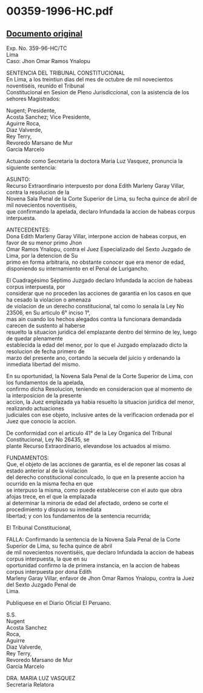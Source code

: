 
00359-1996-HC.pdf
=================
  
[Documento original](https://tc.gob.pe/jurisprudencia/1996/00359-1996-HC.pdf)  
---  
Exp. No. 359-96-HC/TC  
Lima  
Caso: Jhon Omar Ramos Ynalopu  

SENTENCIA  DEL TRIBUNAL CONSTITUCIONAL  
En Lima, a los treintiun dias del mes de octubre de mil novecientos noventiséis, reunido el Tribunal  
Constitucional en Sesion de Pleno Jurisdiccional, con la asistencia de los sehores Magistrados:  

Nugent;  Presidente,  
Acosta Sanchez; Vice Presidente,  
Aguirre Roca,  
Diaz Valverde,  
Rey Terry,  
Revoredo Marsano de Mur  
Garcia Marcelo  

Actuando como Secretaria la doctora Maria Luz Vasquez, pronuncia la siguiente sentencia:  

ASUNTO:  
Recurso Extraordinario interpuesto por dona Edith Marleny Garay Villar, contra la resolucion de la  
Novena Sala Penal de la Corte Superior de Lima, su fecha quince de abril de mil novecientos noventiséis,  
que confirmando la apelada, declaro Infundada la accion de habeas corpus interpuesta.  

ANTECEDENTES:  
Dona Edith Marleny Garay Villar, interpone accion de habeas corpus, en favor de su menor primo Jhon  
Omar Ramos Ynalopu, contra el Juez Especializado del Sexto Juzgado de Lima, por la detencion de Su  
primo en forma arbitraria, no obstante conocer que era menor de edad, disponiendo su internamiento en el
Penal de Lurigancho.  

El Cuadragésimo Séptimo Juzgado declaro Infundada la accion de habeas corpus interpuesta, por  
considerar que no proceden las acciones de garantia en los casos en que ha cesado la violacion o amenaza  
de violacion de un derecho constitucional, tal como lo senala la Ley No 23506, en Su articulo 6° inciso 1°,  
mas ain cuando los hechos alegados contra la funcionara demandada carecen de sustento al haberse  
resuelto la situacion juridica del emplazante dentro del término de ley, luego de quedar plenamente  
establecida la edad del menor, por lo que el Juzgado emplazado dicto la resolucion de fecha primero de  
marzo del presente ano, cortando la secuela del juicio y ordenando la inmediata libertad del mismo.  

En su oportunidad, la Novena Sala Penal de la Corte Superior de Lima, con los fundamentos de la apelada,  
confirmo dicha Resolucion, teniendo en consideracion que al momento de la interposicion de la presente  
accion, la Juez emplazada ya habia resuelto la situacion juridica del menor, realizando actuaciones  
judiciales con ese objeto, inclusive antes de la verificacion ordenada por el Juez que conocio la accion.  

De conformidad con el articulo 41° de la Ley Organica del Tribunal Constitucional, Ley No 26435, se  
plante Recurso Extraordinario, elevandose los actuados al mismo.  

FUNDAMENTOS:  
Que, el objeto de las acciones de garantia, es el de reponer las cosas al estado anterior al de la violacion  
del derecho constitucional conculcado, lo que en la presente accion ha ocurrido en la misma fecha en que  
se interpuso la misma, como puede establecerse con el auto que obra afojas trece, en el que la emplazada  
al determinar la minoria de edad del afectado, ordeno se corte el procedimiento y dispuso su inmediata  
libertad; y con los fundamentos de la sentencia recurrida;  

El Tribunal Constitucional,  

FALLA:
Confirmando la sentencia de la Novena Sala Penal de la Corte Superior de Lima, su fecha quince de abril  
de mil novecientos noventiséis, que declaro Infundada la accion de habeas corpus interpuesta, la que en su  
oportunidad confirmo la de primera instancia, en la accion de habeas corpus interpuesta por dona Edith  
Marleny Garay Villar, enfavor de Jhon Omar Ramos Ynalopu, contra la Juez del Sexto Juzgado Penal de  
Lima.  

Publiquese en el Diario Oficial El Peruano.  

S.S.  
Nugent  
Acosta Sanchez  
Roca,  
Aguirre  
Diaz Valverde,  
Rey Terry,  
Revoredo Marsano de Mur  
Garcia Marcelo  
 
DRA. MARIA LUZ VASQUEZ  
Secretaria Relatora
